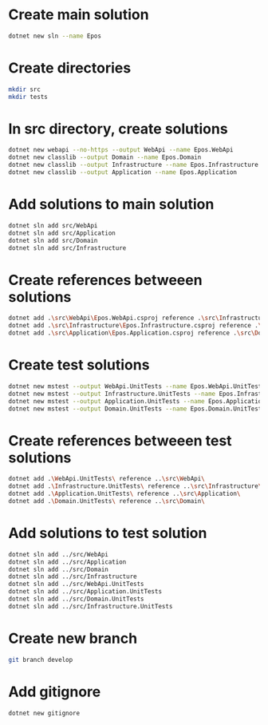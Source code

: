 # Create main solution
```bash
dotnet new sln --name Epos
```
# Create directories
```bash
mkdir src
mkdir tests
```
# In src directory, create solutions
```bash
dotnet new webapi --no-https --output WebApi --name Epos.WebApi
dotnet new classlib --output Domain --name Epos.Domain
dotnet new classlib --output Infrastructure --name Epos.Infrastructure
dotnet new classlib --output Application --name Epos.Application
```
# Add solutions to main solution
```bash
dotnet sln add src/WebApi
dotnet sln add src/Application
dotnet sln add src/Domain
dotnet sln add src/Infrastructure
```
# Create references betweeen solutions
```bash
dotnet add .\src\WebApi\Epos.WebApi.csproj reference .\src\Infrastructure\Epos.Infrastructure.csproj
dotnet add .\src\Infrastructure\Epos.Infrastructure.csproj reference .\src\Application\Epos.Application.csproj
dotnet add .\src\Application\Epos.Application.csproj reference .\src\Domain\Epos.Domain.csproj
```
# Create test solutions
```bash
dotnet new mstest --output WebApi.UnitTests --name Epos.WebApi.UnitTests
dotnet new mstest --output Infrastructure.UnitTests --name Epos.Infrastructure.UnitTests
dotnet new mstest --output Application.UnitTests --name Epos.Application.UnitTests
dotnet new mstest --output Domain.UnitTests --name Epos.Domain.UnitTests
```
# Create references betweeen test solutions
```bash
dotnet add .\WebApi.UnitTests\ reference ..\src\WebApi\
dotnet add .\Infrastructure.UnitTests\ reference ..\src\Infrastructure\
dotnet add .\Application.UnitTests\ reference ..\src\Application\
dotnet add .\Domain.UnitTests\ reference ..\src\Domain\
```
# Add solutions to test solution
```bash
dotnet sln add ../src/WebApi
dotnet sln add ../src/Application
dotnet sln add ../src/Domain
dotnet sln add ../src/Infrastructure
dotnet sln add ../src/WebApi.UnitTests
dotnet sln add ../src/Application.UnitTests
dotnet sln add ../src/Domain.UnitTests
dotnet sln add ../src/Infrastructure.UnitTests
```
# Create new branch
```bash
git branch develop
```
# Add gitignore
```bash
dotnet new gitignore
```